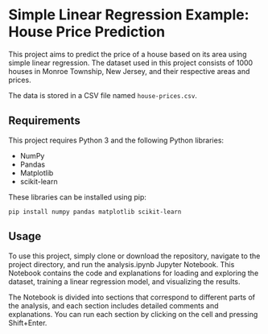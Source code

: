 # Simple Linear Regression Example: House Price Prediction

This project aims to predict the price of a house based on its area using simple linear regression. The dataset used in this project consists of 1000 houses in Monroe Township, New Jersey, and their respective areas and prices.

The data is stored in a CSV file named `house-prices.csv`.

## Requirements

This project requires Python 3 and the following Python libraries:

* NumPy
* Pandas
* Matplotlib
* scikit-learn

These libraries can be installed using pip:

```
pip install numpy pandas matplotlib scikit-learn
```
## Usage

To use this project, simply clone or download the repository, navigate to the project directory, and run the analysis.ipynb Jupyter Notebook. This Notebook contains the code and explanations for loading and exploring the dataset, training a linear regression model, and visualizing the results.

The Notebook is divided into sections that correspond to different parts of the analysis, and each section includes detailed comments and explanations. You can run each section by clicking on the cell and pressing Shift+Enter.